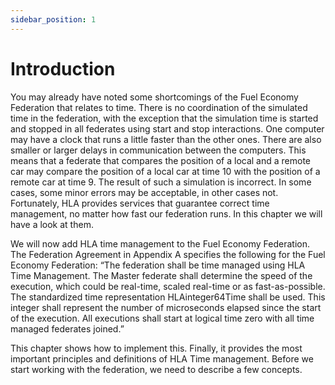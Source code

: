 ```yaml
---
sidebar_position: 1
---
```


# Introduction

You may already have noted some shortcomings of the Fuel Economy Federation that relates to time. There is no coordination of the simulated time in the federation, with the exception that the simulation time is started and stopped in all federates using start and stop interactions. One computer may have a clock that runs a little faster than the other ones. There are also smaller or larger delays in communication between the computers. This means that a federate that compares the position of a local and a remote car may compare the position of a local car at time 10 with the position of a remote car at time 9. The result of such a simulation is incorrect. In some cases, some minor errors may be acceptable, in other cases not. Fortunately, HLA provides services that guarantee correct time management, no matter how fast our federation runs. In this chapter we will have a look at them. 

We will now add HLA time management to the Fuel Economy Federation. The Federation Agreement in Appendix A specifies the following for the Fuel Economy Federation: “The federation shall be time managed using HLA Time Management. The Master federate shall determine the speed of the execution, which could be real-time, scaled real-time or as fast-as-possible. The standardized time representation HLAinteger64Time shall be used. This integer shall represent the number of microseconds elapsed since the start of the execution. All executions shall start at logical time zero with all time managed federates joined.” 

This chapter shows how to implement this. Finally, it provides the most important principles and definitions of HLA Time management. Before we start working with the federation, we need to describe a few concepts.

